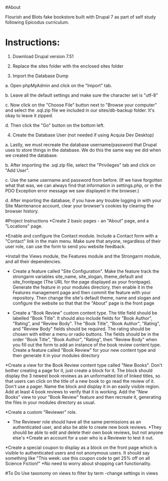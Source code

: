 
#About

Flourish and Blots fake bookstore built with Drupal 7 as part of self study following Epicodus curriculum.

# Instructions:

1. Download Drupal version 7.51

2. Replace the sites folder with the enclosed sites folder

3. Import the Database Dump

  a. Open phpMyAdmin and click on the "Import" tab.

  b. Leave all the default settings and make sure the character set is "utf-8"

  c. Now click on the "Choose File" button next to "Browse your computer" and select the .sql.zip file we included in our sites/db-backup folder. It's okay to leave it zipped.

  d. Then click the "Go" button on the bottom left.

4. Create the Database User (not needed if using Acquia Dev Desktop)

  a. Lastly, we must recreate the database username/password that Drupal uses to store things in the database. We do this the same way we did when we created the database.

  b. After importing the .sql.zip file, select the "Privileges" tab and click on "Add User".

  c. Use the same username and password from before. (If we have forgotten what that was, we can always find that information in settings.php, or in the PDO Exception error message we saw displayed in the browser.)

  d. After importing the database, if you have any trouble logging in with your Site Maintenance account, clear your browser's cookies by clearing the browser history.


#Project Instructions
*Create 2 basic pages - an "About" page, and a "Locations" page.

*Enable and configure the Contact module. Include a Contact form with a "Contact" link in the main menu. Make sure that anyone, regardless of their user role, can use the form to send you website feedback.

*Install the Views module, the Features module and the Strongarm module, and all their dependencies.

* Create a feature called "Site Configuration". Make the feature track the strongarm variables site_name, site_slogan, theme_default and site_frontpage (The URL for the page displayed as your frontpage). Generate the feature in your modules directory, then enable it in the Features management page and then commit the feature with your repository.
Then change the site's default theme, name and slogan and configure the website so that that the "About" page is the front page

* Create a "Book Review" custom content type. The title field should be labelled "Book Title". It should also include fields for "Book Author", "Rating", and "Review Body".
  The "Book Title", "Book Author", "Rating", and "Review Body" fields should be required.
  The rating should be chosen with either a menu or radio buttons.
  The fields should be in the order "Book Title", "Book Author", "Rating", then "Review Body" when you fill out the form to add an instance of the book review content type.
  Create a feature called "Book Review" for your new content type and then generate it in your modules directory

*Create a view for the Book Review content type called "New Books". Don't bother creating a page for it, just create a block for it. The block should display the 3 newest book reviews as an unformatted list of linked titles, so that users can click on the title of a new book to go read the review of it. Don't use a pager.
  Name the block and display it in an easily visible region. Add at least 4 book reviews to verify that it is working.
  Add the "New Books" view to your "Book Review" feature and then recreate it, generating the files in your modules directory as usual.

*Create a custom "Reviewer" role.
  * The Reviewer role should have all the same permissions as an authenticated user, and also be able to create new book reviews.
  *They should be able to edit and delete their own book reviews, but not anyone else's
  *Create an account for a user who is a Reviewer to test it out.

*Create a special coupon to display as a block on the front page which is visible to authenticated users and not anonymous users. It should say something like "This week: use this coupon code to get 25% off on all Science Fiction!"
*No need to worry about shopping cart functionality.


#To Do
 Use taxonomy on views to fliter by term -change settings in views
